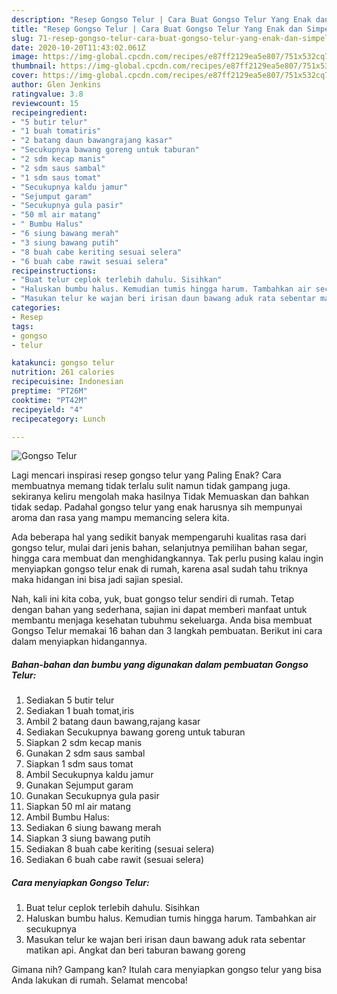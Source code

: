 ```yaml
---
description: "Resep Gongso Telur | Cara Buat Gongso Telur Yang Enak dan Simpel"
title: "Resep Gongso Telur | Cara Buat Gongso Telur Yang Enak dan Simpel"
slug: 71-resep-gongso-telur-cara-buat-gongso-telur-yang-enak-dan-simpel
date: 2020-10-20T11:43:02.061Z
image: https://img-global.cpcdn.com/recipes/e87ff2129ea5e807/751x532cq70/gongso-telur-foto-resep-utama.jpg
thumbnail: https://img-global.cpcdn.com/recipes/e87ff2129ea5e807/751x532cq70/gongso-telur-foto-resep-utama.jpg
cover: https://img-global.cpcdn.com/recipes/e87ff2129ea5e807/751x532cq70/gongso-telur-foto-resep-utama.jpg
author: Glen Jenkins
ratingvalue: 3.8
reviewcount: 15
recipeingredient:
- "5 butir telur"
- "1 buah tomatiris"
- "2 batang daun bawangrajang kasar"
- "Secukupnya bawang goreng untuk taburan"
- "2 sdm kecap manis"
- "2 sdm saus sambal"
- "1 sdm saus tomat"
- "Secukupnya kaldu jamur"
- "Sejumput garam"
- "Secukupnya gula pasir"
- "50 ml air matang"
- " Bumbu Halus"
- "6 siung bawang merah"
- "3 siung bawang putih"
- "8 buah cabe keriting sesuai selera"
- "6 buah cabe rawit sesuai selera"
recipeinstructions:
- "Buat telur ceplok terlebih dahulu. Sisihkan"
- "Haluskan bumbu halus. Kemudian tumis hingga harum. Tambahkan air secukupnya"
- "Masukan telur ke wajan beri irisan daun bawang aduk rata sebentar matikan api. Angkat dan beri taburan bawang goreng"
categories:
- Resep
tags:
- gongso
- telur

katakunci: gongso telur 
nutrition: 261 calories
recipecuisine: Indonesian
preptime: "PT26M"
cooktime: "PT42M"
recipeyield: "4"
recipecategory: Lunch

---
```



![Gongso Telur](https://img-global.cpcdn.com/recipes/e87ff2129ea5e807/751x532cq70/gongso-telur-foto-resep-utama.jpg)

Lagi mencari inspirasi resep gongso telur yang Paling Enak? Cara membuatnya memang tidak terlalu sulit namun tidak gampang juga. sekiranya keliru mengolah maka hasilnya Tidak Memuaskan dan bahkan tidak sedap. Padahal gongso telur yang enak harusnya sih mempunyai aroma dan rasa yang mampu memancing selera kita.

Ada beberapa hal yang sedikit banyak mempengaruhi kualitas rasa dari gongso telur, mulai dari jenis bahan, selanjutnya pemilihan bahan segar, hingga cara membuat dan menghidangkannya. Tak perlu pusing kalau ingin menyiapkan gongso telur enak di rumah, karena asal sudah tahu triknya maka hidangan ini bisa jadi sajian spesial.




Nah, kali ini kita coba, yuk, buat gongso telur sendiri di rumah. Tetap dengan bahan yang sederhana, sajian ini dapat memberi manfaat untuk membantu menjaga kesehatan tubuhmu sekeluarga. Anda bisa membuat Gongso Telur memakai 16 bahan dan 3 langkah pembuatan. Berikut ini cara dalam menyiapkan hidangannya.

<!--inarticleads1-->

##### Bahan-bahan dan bumbu yang digunakan dalam pembuatan Gongso Telur:

1. Sediakan 5 butir telur
1. Sediakan 1 buah tomat,iris
1. Ambil 2 batang daun bawang,rajang kasar
1. Sediakan Secukupnya bawang goreng untuk taburan
1. Siapkan 2 sdm kecap manis
1. Gunakan 2 sdm saus sambal
1. Siapkan 1 sdm saus tomat
1. Ambil Secukupnya kaldu jamur
1. Gunakan Sejumput garam
1. Gunakan Secukupnya gula pasir
1. Siapkan 50 ml air matang
1. Ambil  Bumbu Halus:
1. Sediakan 6 siung bawang merah
1. Siapkan 3 siung bawang putih
1. Sediakan 8 buah cabe keriting (sesuai selera)
1. Sediakan 6 buah cabe rawit (sesuai selera)




<!--inarticleads2-->

##### Cara menyiapkan Gongso Telur:

1. Buat telur ceplok terlebih dahulu. Sisihkan
1. Haluskan bumbu halus. Kemudian tumis hingga harum. Tambahkan air secukupnya
1. Masukan telur ke wajan beri irisan daun bawang aduk rata sebentar matikan api. Angkat dan beri taburan bawang goreng




Gimana nih? Gampang kan? Itulah cara menyiapkan gongso telur yang bisa Anda lakukan di rumah. Selamat mencoba!
